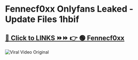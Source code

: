 
 # Fennecf0xx Onlyfans Leaked - Update Files 1hbif

## <h2><a href="https://clipsfans.com/Fennecf0xx&ref=git">🔗 Click to LINKS ⏩⏩ 👉 🟢 Fennecf0xx </a></h2>

<a href="https://clipsfans.com/Fennecf0xx&ref=git" rel="nofollow" data-target="animated-image.originalLink"><img src="https://i.ibb.co.com/xMMVF88/686577567.gif" alt="Viral Video Original" style="max-width: 100%; display: inline-block;" data-target="animated-image.originalImage"></a>

